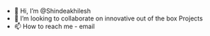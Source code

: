 - 👋 Hi, I’m @Shindeakhilesh
- 💞️ I’m looking to collaborate on innovative out of the box Projects
- 📫 How to reach me - email 

<!---
Shindeakhilesh/Shindeakhilesh is a ✨ special ✨ repository because its `README.md` (this file) appears on your GitHub profile.
You can click the Preview link to take a look at your changes.
--->
